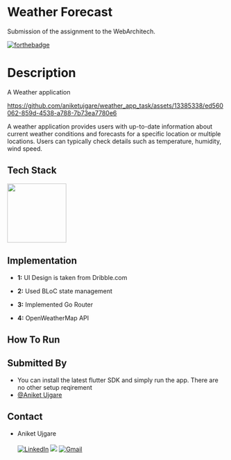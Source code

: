 
# Weather Forecast

Submission of the assignment to the WebArchitech.




[![forthebadge](https://forthebadge.com/images/badges/built-with-love.svg)](https://forthebadge.com)



# Description
A Weather application 


https://github.com/aniketujgare/weather_app_task/assets/13385338/ed560062-859d-4538-a788-7b73ea7780e6


A weather application provides users with up-to-date information about current weather conditions and forecasts for a specific location or multiple locations. Users can typically check details such as temperature, humidity, wind speed.

## Tech Stack

[<img style="width: 136px;" src="https://img.shields.io/badge/Flutter-%2302569B.svg?style=for-the-badge&logo=Flutter&logoColor=white"/>](https://flutter.dev/) 


## Implementation

- **1:** UI Design is taken from Dribble.com
 
- **2:** Used BLoC state management

- **3:** Implemented Go Router
  
- **4:** OpenWeatherMap API

## How To Run

## Submitted By
- You can install the latest flutter SDK and simply run the app. There are no other setup reqirement
- [@Aniket Ujgare](https://github.com/aniketujgare)


## Contact
- Aniket Ujgare <br> <br>
<a  href="https://www.linkedin.com/in/aniket-ujgare-759666212/" target="_blank"><img alt="LinkedIn" src="https://img.shields.io/badge/linkedin%20-%230077B5.svg?&style=for-the-badge&logo=linkedin&logoColor=white" /></a>
<a href="https://twitter.com/UjgareAniket" target="_blank"><img src="https://img.shields.io/badge/twitter-%2300acee.svg?&style=for-the-badge&logo=twitter&logoColor=white&alt=twitter" /></a>
<a href="mailto:aniketujgare@gmail.com"><img  alt="Gmail" src="https://img.shields.io/badge/Gmail-D14836?style=for-the-badge&logo=gmail&logoColor=white" />



